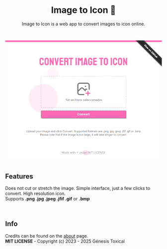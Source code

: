 <h1 align="center">Image to Icon 🫧</h1>
<p align="center">Image to Icon is a web app to convert images to icon online.</p>
<br/>
<p align="center">
<a href="#"><img src="assets/Image-to-Icon.png"/></a>
</p>

<h2 align="left">Features</h2>
<p align="left">
Does not cut or stretch the image. Simple interface, just a few clicks to convert. High resolution icon.<br/>
Supports <b>.png .jpg .jpeg .jfif .gif</b> or <b>.bmp</b>
</p>
<br/>
<h2 align="left">Info</h2>
<p align="left">
Credits can be found on the <a href="https://genesistoxical.github.io/webapp/about.html">about</a> page.
<br/>
<b>MIT LICENSE</b> - Copyright (c) 2023 - 2025 Génesis Toxical
</p>
